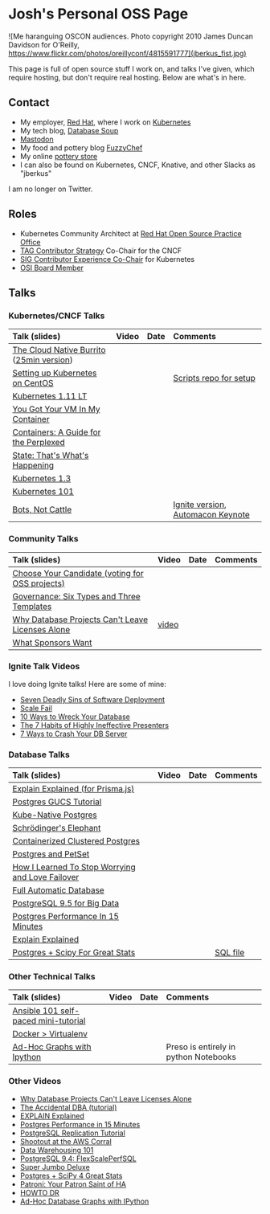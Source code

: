 # Josh's Personal OSS Page


![Me haranguing OSCON audiences.  Photo copyright 2010 James Duncan Davidson for O'Reilly, https://www.flickr.com/photos/oreillyconf/4815591777](jberkus_fist.jpg)

This page is full of open source stuff I work on, and
talks I've given, which require hosting, but don't require real
hosting.  Below are what's in here.

## Contact

* My employer, <a href="http://www.redhat.com">Red Hat</a>, where I work on [Kubernetes](http://www.kubernetes.io)
* My tech blog, <a href="http://www.databasesoup.com">Database Soup</a>
* <a rel="me" href="https://m6n.io/@fuzzychef">Mastodon</a>
* My food and pottery blog <a href="http://www.fuzzychef.org">FuzzyChef</a>
* My online [pottery store](http://www.fuzzychef.com)
* I can also be found on Kubernetes, CNCF, Knative, and other Slacks as "jberkus"

I am no longer on Twitter.

## Roles

* Kubernetes Community Architect at [Red Hat Open Source Practice Office](https://www.redhat.com/en/blog/channel/red-hat-open-source-program-office)
* [TAG Contributor Strategy](https://github.com/cncf/tag-contributor-strategy) Co-Chair for the CNCF
* [SIG Contributor Experience Co-Chair](https://github.com/kubernetes/community/tree/master/sig-contributor-experience) for Kubernetes
* [OSI Board Member](https://opensource.org/board)

## Talks

### Kubernetes/CNCF Talks

| Talk (slides)                                       | Video | Date | Comments                                                                                                               |
|:--------------------------------------------------- |:----- |:---- |:---------------------------------------------------------------------------------------------------------------------- |
| [The Cloud Native Burrito](pdf_presos/cloud_native_burrito.pdf) ([25min version](pdf_presos/cloud_native_burrito_25m.pdf))                                                  |       |      |                                                                                                                        |
| [Setting up Kubernetes on CentOS](kube_on_centos)   |       |      | [Scripts repo for setup](https://github.com/jberkus/centos-kubernetes)                                                 |
| [Kubernetes 1.11 LT](pdf_presos/kubernetes_111.pdf) |       |      |                                                                                                                        |
| [You Got Your VM In My Container](vm-in-container)  |       |      |                                                                                                                        |
| [Containers: A Guide for the Perplexed](perplexed)  |       |      |                                                                                                                        |
| [State: That's What's Happening](state_happening)   |       |      |                                                                                                                        |
| [Kubernetes 1.3](kubernetes_13)                     |       |      |                                                                                                                        |
| [Kubernetes 101](kube101)                           |       |      |                                                                                                                        |
| [Bots, Not Cattle](bots_not_cattle)                 |       |      | [Ignite version](pdf_presos/bots_not_cattle_ignite.pdf), [Automacon Keynote](pdf_presos/bots_not_cattle_automacon.pdf) |

### Community Talks

| Talk (slides)                                                                       | Video                                                                                       | Date | Comments |
|:------------------------------------------------------------------------------------|:--------------------------------------------------------------------------------------------|:-----|:-|
| [Choose Your Candidate (voting for OSS projects)](vote/)                            |                                                                                             |      |  |
| [Governance: Six Types and Three Templates](gov6/)                                  |                                                                                             |      |  |
| [Why Database Projects Can't Leave Licenses Alone](pdf_presos/dbs_and_licenses.pdf) | [video](https://drive.google.com/file/d/1MXv8Jctvw3q0uybr5qZVP-u4nlgk1ISL/view?usp=sharing) |      |  |
| [What Sponsors Want](pdf_presos/what_sponsors_want.pdf)                             |                                                                                             |      |  |

### Ignite Talk Videos

I love doing Ignite talks!  Here are some of mine:

* [Seven Deadly Sins of Software Deployment](https://www.youtube.com/watch?v=VG5ZOOb5T9o)
* [Scale Fail](https://www.youtube.com/watch?v=nPG4sK_glls)
* [10 Ways to Wreck Your Database](https://www.youtube.com/watch?v=Qw313OsFpqA)
* [The 7 Habits of Highly Ineffective Presenters](https://www.youtube.com/watch?v=pOTrOw770yY)
* [7 Ways to Crash Your DB Server](https://www.youtube.com/watch?v=JzQDS2VT0yc)

### Database Talks

| Talk (slides)                                                              | Video | Date | Comments |
|:---------------------------------------------------------------------------|:------|:-----|:-|
| [Explain Explained (for Prisma.js)](explain2/)                             |       |      |  |
| [Postgres GUCS Tutorial](https://github.com/jberkus/annotated.conf)        |       |      |  |
| [Kube-Native Postgres](kube_native_pg)                                     |       |      |  |
| [Schrödinger's Elephant](shrodinger)                                       |       |      |  |
| [Containerized Clustered Postgres](container_cluster_pg)                   |       |      |  |
| [Postgres and PetSet](petset_postgres)                                     |       |      |  |
| [How I Learned To Stop Worrying and Love Failover](love_failover)          |       |      |  |
| [Full Automatic Database](full_automatic_db)                               |       |      |  |
| [PostgreSQL 9.5 for Big Data](95_big_data)                                 |       |      |  |
| [Postgres Performance In 15 Minutes](performance_in_15_min/index.html)     |       |      |  |
| [Explain Explained](explain_explained/index.html)                          |       |      |  |
| [Postgres + Scipy For Great Stats](postgres_python_great_stats/index.html) |       |      | [SQL file](postgres_python_great_stats/builddb.sql) |

### Other Technical Talks

| Talk (slides)                                                                                         | Video | Date | Comments |
|:------------------------------------------------------------------------------------------------------|:------|:-----|:-|
| [Ansible 101 self-paced mini-tutorial](https://github.com/jberkus/ansible101)                         |       |      |  |
| [Docker > Virtualenv](docker_gt_virtualenv)                                                           |       |      |  |
| [Ad-Hoc Graphs with Ipython](https://github.com/jberkus/jberkus.github.io/tree/master/ipython_graphs) |       |      | Preso is entirely in python Notebooks |

### Other Videos

* [Why Database Projects Can't Leave Licenses Alone](https://drive.google.com/file/d/1MXv8Jctvw3q0uybr5qZVP-u4nlgk1ISL/view?usp=sharing)
* [The Accidental DBA (tutorial)](https://www.youtube.com/watch?v=qoQRGl_P2aQ)
* [EXPLAIN Explained](https://www.youtube.com/watch?v=aPeNhJM75lo)
* [Postgres Performance in 15 Minutes](https://www.youtube.com/watch?v=dBeXS5aFLNc)
* [PostgreSQL Replication Tutorial](https://www.youtube.com/watch?v=GobQw9LMEaw)
* [Shootout at the AWS Corral](https://www.youtube.com/watch?v=WV5P2DgxPoI)
* [Data Warehousing 101](https://www.youtube.com/watch?v=b8UrFHtBMws)
* [PostgreSQL 9.4: FlexScalePerfSQL](https://www.youtube.com/watch?v=oeOsVjaFB9I)
* [Super Jumbo Deluxe](https://www.youtube.com/watch?v=eH37pcvrmgs)
* [Postgres + SciPy 4 Great Stats](https://www.youtube.com/watch?v=5VvtLUWc8IY)
* [Patroni: Your Patron Saint of HA](https://www.youtube.com/watch?v=OH9WSEiMsAw)
* [HOWTO DR](https://www.youtube.com/watch?v=Tqb5964JzlI)
* [Ad-Hoc Database Graphs with IPython](https://www.youtube.com/watch?v=t8DKgP9roxQ)
